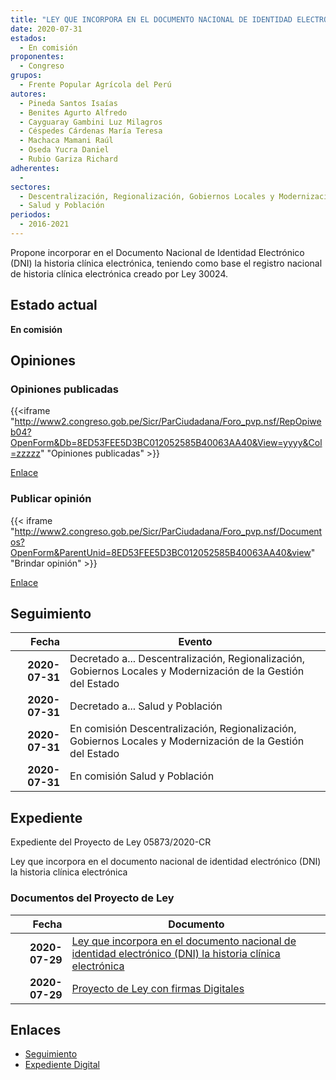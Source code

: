 ```yaml
---
title: "LEY QUE INCORPORA EN EL DOCUMENTO NACIONAL DE IDENTIDAD ELECTRÓNICO (DNI) LA HISTOCIA CLÍNICA ELECTRÓNICA"
date: 2020-07-31
estados: 
  - En comisión
proponentes: 
  - Congreso
grupos: 
  - Frente Popular Agrícola del Perú
autores: 
  - Pineda Santos Isaías
  - Benites Agurto Alfredo
  - Cayguaray Gambini Luz Milagros
  - Céspedes Cárdenas María Teresa
  - Machaca Mamani Raúl
  - Oseda Yucra Daniel
  - Rubio Gariza Richard
adherentes: 
  - 
sectores: 
  - Descentralización, Regionalización, Gobiernos Locales y Modernización de la Gestión del Estado
  - Salud y Población
periodos: 
  - 2016-2021
---
```


Propone incorporar en el Documento Nacional de Identidad Electrónico (DNI) la historia clínica electrónica, teniendo como base el registro nacional de historia clínica electrónica creado por Ley 30024.


## Estado actual

**En comisión**

## Opiniones

### Opiniones publicadas

{{<iframe "http://www2.congreso.gob.pe/Sicr/ParCiudadana/Foro_pvp.nsf/RepOpiweb04?OpenForm&Db=8ED53FEE5D3BC012052585B40063AA40&View=yyyy&Col=zzzzz" "Opiniones publicadas" >}}

[Enlace](http://www2.congreso.gob.pe/Sicr/ParCiudadana/Foro_pvp.nsf/RepOpiweb04?OpenForm&Db=8ED53FEE5D3BC012052585B40063AA40&View=yyyy&Col=zzzzz)
### Publicar opinión

{{< iframe "http://www2.congreso.gob.pe/Sicr/ParCiudadana/Foro_pvp.nsf/Documentos?OpenForm&ParentUnid=8ED53FEE5D3BC012052585B40063AA40&view" "Brindar opinión" >}}

[Enlace](http://www2.congreso.gob.pe/Sicr/ParCiudadana/Foro_pvp.nsf/Documentos?OpenForm&ParentUnid=8ED53FEE5D3BC012052585B40063AA40&view)

## Seguimiento

| Fecha | Evento |
|------:|--------|
| **2020-07-31** | Decretado a... Descentralización, Regionalización, Gobiernos Locales y Modernización de la Gestión del Estado|
| **2020-07-31** | Decretado a... Salud y Población|
| **2020-07-31** | En comisión Descentralización, Regionalización, Gobiernos Locales y Modernización de la Gestión del Estado|
| **2020-07-31** | En comisión Salud y Población|


## Expediente

Expediente del Proyecto de Ley 05873/2020-CR

Ley que incorpora en el documento nacional de identidad electrónico (DNI) la historia clínica electrónica


### Documentos del Proyecto de Ley

| Fecha | Documento |
|------:|--------|
| **2020-07-29** | [Ley que incorpora en el documento nacional de identidad electrónico (DNI) la historia clínica electrónica](http://www.leyes.congreso.gob.pe/Documentos/2016_2021/Proyectos_de_Ley_y_de_Resoluciones_Legislativas/PL05873-20200729.pdf) |
| **2020-07-29** | [Proyecto de Ley con firmas Digitales](http://www.leyes.congreso.gob.pe/Documentos/2016_2021/Proyectos_de_Ley_y_de_Resoluciones_Legislativas/Proyectos_Firmas_digitales/PL05873.pdf) |

## Enlaces 

- [Seguimiento](http://www2.congreso.gob.pe/Sicr/TraDocEstProc/CLProLey2016.nsf/f7fff46988ca05b1052578e100829cc7/2d16a76eacd377ae052585b4006eca00?OpenDocument)
- [Expediente Digital](http://www2.congreso.gob.pe/Sicr/TraDocEstProc/CLProLey2016.nsf/f7fff46988ca05b1052578e100829cc7/2d16a76eacd377ae052585b4006eca00?OpenDocument&Click=05257FB7005EB655.eb71d0cf91d8294e05256cdf006b5706/$Body/0.1C6C)
